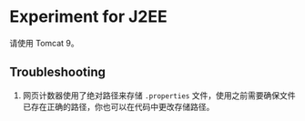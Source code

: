 # Experiment for J2EE

请使用 Tomcat 9。

## Troubleshooting

1. 网页计数器使用了绝对路径来存储 `.properties` 文件，使用之前需要确保文件已存在正确的路径，你也可以在代码中更改存储路径。
